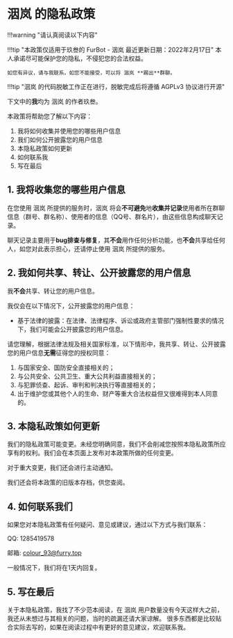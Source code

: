 # 洇岚 的隐私政策

!!!warning "请认真阅读以下内容"

!!!tip "本政策仅适用于玖叁的 FurBot - 洇岚  最近更新日期：2022年2月17日"
    本人承诺尽可能保护您的隐私，不侵犯您的合法权益。

    如您有异议，请与我联系，如您不能接受，可以将 洇岚 **踢出**群聊。

!!!tip "洇岚 的代码脱敏工作正在进行，脱敏完成后将遵循 AGPLv3 协议进行开源"

下文中的**我**均为 洇岚 的作者玖叁。

本政策将帮助您了解以下内容：

1. 我将如何收集并使用您的哪些用户信息
2. 我们如何公开披露您的用户信息
3. 本隐私政策如何更新
4. 如何联系我
5. 写在最后

## 1. 我将收集您的哪些用户信息

在您使用 洇岚 所提供的服务时，洇岚 将会**不可避免**地**收集并记录**使用者所在群聊信息（群号、群名称）、使用者的信息（QQ号、群名片），由这些信息构成聊天记录。

聊天记录主要用于**bug排查与修复**，其**不会**用作任何分析功能，也**不会**共享给任何人，如您对此表示担心，还请停止使用 洇岚 所提供的服务。

## 2. 我如何共享、转让、公开披露您的用户信息

我**不会**共享、转让您的用户信息。

我仅会在以下情况下，公开披露您的用户信息：

- 基于法律的披露：在法律、法律程序、诉讼或政府主管部门强制性要求的情况下，我们可能会公开披露您的用户信息。

请您理解，根据法律法规及相关国家标准，以下情形中，我共享、转让、公开披露您的用户信息**无需**征得您的授权同意：

1. 与国家安全、国防安全直接相关的；
2. 与公共安全、公共卫生、重大公共利益直接相关的；
3. 与犯罪侦查、起诉、审判和判决执行等直接相关的；
4. 出于维护您或其他个人的生命、财产等重大合法权益但又很难得到本人同意的。

## 3. 本隐私政策如何更新

我们的隐私政策可能变更。未经您明确同意，我们不会削减您按照本隐私政策所应享有的权利。我们会在本页面上发布对本政策所做的任何变更。

对于重大变更，我们还会进行主动通知。

我们还会将本政策的旧版本存档，供您查阅。

## 4. 如何联系我们

如果您对本隐私政策有任何疑问、意见或建议，通过以下方式与我们联系：

QQ:     1285419578

邮箱:   colour_93@furry.top

一般情况下，我们将在1天内回复。

## 5. 写在最后

关于本隐私政策，我找了不少范本阅读，在 洇岚 用户数量没有今天这样大之前，我还从未想过与其相关的问题，当时的疏漏还请大家谅解。
很多东西都是比较贴合实际去写的，如果在阅读过程中有更好的意见建议，欢迎联系我。